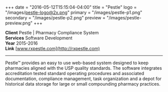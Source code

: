 +++
date = "2016-05-12T15:15:04-04:00"
title = "Pestle"
logo = "/images/pestle-logo@2x.png"
primary = "/images/pestle-p1.png"
secondary = "/images/pestle-p2.png"
preview = "/images/pestle-preview.png"
+++

**Client**  Pestle | Pharmacy Compliance System  
**Services**  Software Development  
**Year**  2015-2016  
**Link**  [www.rxpestle.com](http://rxpestle.com)

***

Pestle™ provides an easy to use web-based system designed to keep pharmacies aligned with the USP quality standards. The software integrates accreditation tested standard operating procedures and associated documentation, compliance management, task organization and a depot for historical data storage for large or small compounding pharmacy practices.
